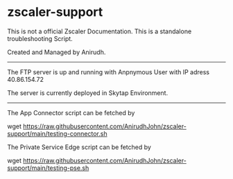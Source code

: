 # zscaler-support
This is not a official Zscaler Documentation. This is a standalone troubleshooting Script.

Created and Managed by Anirudh.

--------------------------------------------------------------------------------------------------


The FTP server is up and running with Anpnymous User with IP adress 40.86.154.72

The server is currently deployed in Skytap Environment.

--------------------------------------------------------------------------------------------------


The App Connector script can be fetched by 

wget https://raw.githubusercontent.com/AnirudhJohn/zscaler-support/main/testing-connector.sh

The Private Service Edge script can be fetched by 

wget https://raw.githubusercontent.com/AnirudhJohn/zscaler-support/main/testing-pse.sh